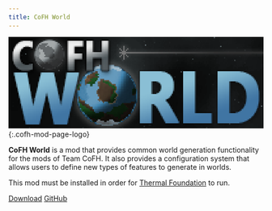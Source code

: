 ```yaml
---
title: CoFH World
---
```


![CoFH World logo](/assets/images/modlogos/cofh-world.png){:.cofh-mod-page-logo}


**CoFH World** is a mod that provides common world generation functionality for
the mods of Team CoFH. It also provides a configuration system that allows users
to define new types of features to generate in worlds.

This mod must be installed in order for [Thermal
Foundation](/docs/thermal-foundation/) to run.


<div class="uk-margin-top uk-button-group">
    <a class="uk-button uk-button-large uk-button-success uk-text-bold" href="/downloads/">Download</a>
    <a class="uk-button uk-button-large" href="https://github.com/CoFH/CoFHWorld">GitHub</a>
</div>

